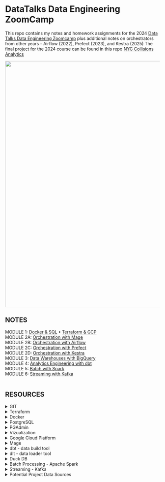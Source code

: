 # DataTalks Data Engineering ZoomCamp
This repo contains my notes and homework assignments for the 2024 [Data Talks Data Engineering Zoomcamp](https://github.com/DataTalksClub/data-engineering-zoomcamp/tree/main) plus additional notes on orchestrators from other years -  Airflow (2022), Prefect (2023), and Kestra (2025) 
The final project for the 2024 course can be found in this repo [NYC Collisions Analytics](https://github.com/inner-outer-space/nyc-collisions-analytics)
<div align="center">
  <img src="https://github.com/inner-outer-space/de-zoomcamp-2024/assets/12296455/2689b1a3-60af-4b13-9ca5-dde96f28773c" width="800" height="auto" style="margin: 0 auto;">
</div>

## NOTES 
MODULE 1:   [Docker & SQL](https://github.com/inner-outer-space/de-zoomcamp-2024/blob/main/1a-docker_sql/readme.md) • [Terraform & GCP](https://github.com/inner-outer-space/de-zoomcamp-2024/blob/main/1b-terraform_gcp/readme.md) <br>
MODULE 2A:  [Orchestration with Mage](https://github.com/inner-outer-space/de-zoomcamp-2024/tree/main/2-workflow-orchestration) <br>
MODULE 2B:  [Orchestration with Airflow]() <br>
MODULE 2C:  [Orchestration with Prefect]() <br>
MODULE 2D:  [Orchestration with Kestra]() <br>
MODULE 3:   [Data Warehouses with BigQuery](https://github.com/inner-outer-space/de-zoomcamp-2024/blob/main/3a-data-warehouse/readme.md) <br>
MODULE 4:   [Analytics Engineering with dbt](https://github.com/inner-outer-space/de-zoomcamp-2024/tree/main/4-analytics-engineering) <br>
MODULE 5:   [Batch with Spark](https://github.com/inner-outer-space/de-zoomcamp-2024/tree/main/5-batch) <br>
MODULE 6:   [Streaming with Kafka](https://github.com/inner-outer-space/de-zoomcamp-2024/tree/main/6-streaming)
<br>
<br>
## RESOURCES

<details>
<summary>GIT</summary>
<div align="center">
  <img src="https://github.com/user-attachments/assets/34fd0e22-404d-4d73-a48a-8e249b429b74" 
    width="800" 
    height="auto" 
    margin-top= "30" 
    margin-bottom= "80" 
    margin-left= "auto" 
    margin-right= "auto">
</div>

  - [GIT Beginner](https://jdsalaro.com/tutorial/git/)
  - [GIT Cheatsheet](https://jdsalaro.com/cheatsheet/git/index.html)
  - [GIT Extended](https://dangitgit.com/) Special commit cases
  - [GIT Readme](https://pragmaticpineapple.com/adding-custom-html-and-css-to-github-readme/) Adding HTML and CSS to GIT Readme
  - [GIT Merge Divergent Branches](https://stackoverflow.com/questions/71768999/how-to-merge-when-you-get-error-hint-you-have-divergent-branches-and-need-to-s)
</details>

<details>
<summary>Terraform</summary> 
  
  - [Terraform State Files](https://www.devopsschool.com/blog/what-is-terraform-tfstate-backup-file-in-terraform/)
</details>

<details>
<summary>Docker</summary>  
  
  - [Docker Commands](https://linuxhandbook.com/essential-docker-commands/)
</details>

<details>
<summary>PostgreSQL</summary>
  
  - [Postgres](https://www.postgresql.org/docs/16/index.html) PostgreSQL official documentation  
</details>

<details>
<summary> PGAdmin </summary>
  
  - [PG Admin]()
</details>

<details>
<summary>Vizualization</summary>

  - [Vizualize in Python](https://hossainlab.github.io/dataviz/notebooks/MPL01-Intro%20to%20Data%20Visualization.html)
</details>

<details>
<summary> Google Cloud Platform </summary>
  
  - [CLI Auth Login](https://mahira-technology.medium.com/gcloud-auth-login-using-cli-658ba1a0268f)
</details>

<details>
<summary> Mage </summary>
  
  - [Mage Dox]()
</details>

<details>
<summary> dbt - data build tool </summary>
  
  - [dbt resources](https://github.com/Hiflylabs/awesome-dbt)
</details>

<details>
<summary> dlt - data loader tool </summary>
  
  - [dlt practice api sources](https://dlthub.com/docs/blog/practice-api-sources)
  - [Building a dbt Pipeline](https://dlthub.com/docs/build-a-pipeline-tutorial)
  - [dlt Demos](https://github.com/dlt-hub/dlt_demos)
  - [dlt Blog](https://dlthub.com/docs/blog)
</details>

<details>
<summary> Duck DB </summary>
  
  - [duck DB](https://motherduck.com/blog/duckdb-tutorial-for-beginners/)
  - [Video - Why should you care about DuckDB](https://www.youtube.com/watch?v=q55UMyQapKA)
  - 
</details>

<details>
<summary> Batch Processing - Apache Spark </summary>
  
  - [Apache Spark](https://spark.apache.org/docs/latest/index.html)
  - [Spark 101](https://developer.hpe.com/blog/spark-101-what-is-it-what-it-does-and-why-it-matters/)
  - [Spark - Stand Alone Mode](https://spark.apache.org/docs/latest/spark-standalone.html)
  - [Deploy Spark Cluster on AWS](https://blog.insightdatascience.com/create-a-cluster-of-instances-on-aws-899a9dc5e4d0)
  - [MapReduce vs. Spark](https://www.knowledgehut.com/blog/big-data/apache-spark-and-mapreduce-comparison)
  - [PySpark Job in DataProc](https://cloud.yandex.com/en/docs/data-proc/tutorials/run-spark-job)
  - [Spark Context vs Spark Session](https://medium.com/@akhilasaineni7/exploring-sparkcontext-and-sparksession-8369e60f658e#:~:text=Internally%2C%20Spark%20Session%20creates%20a,worry%20about%20creating%20difference%20contexts.)
  - [Spark Pros Cons](https://www.altexsoft.com/blog/apache-spark-pros-cons/)
  - [Cluster vs Client Mode](https://medium.com/@sephinreji98/understanding-spark-cluster-modes-client-vs-cluster-vs-local-d3c41ea96073)
  - [Stand Alone Internals](https://books.japila.pl/spark-standalone-internals/overview/#scheduleexecutorsonworkers)
</details>

<details>
<summary> Streaming - Kafka </summary>
  
  - [Kafka]()
  - 
</details>

<details>
<summary> Potential Project Data Sources </summary>
  
  - [US Energy Use](https://www.eia.gov/opendata/)
  - 
</details>

